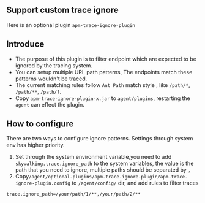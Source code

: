## Support custom trace ignore

Here is an optional plugin `apm-trace-ignore-plugin`

## Introduce

- The purpose of this plugin is to filter endpoint which are expected to be ignored by the tracing system.
- You can setup multiple URL path patterns, The endpoints match these patterns wouldn't be traced.
- The current matching rules follow `Ant Path` match style , like `/path/*`, `/path/**`, `/path/?`.
- Copy `apm-trace-ignore-plugin-x.jar` to `agent/plugins`, restarting the `agent` can effect the plugin.

## How to configure

There are two ways to configure ignore patterns. Settings through system env has higher priority.

1. Set through the system environment variable,you need to add `skywalking.trace.ignore_path` to the system variables,
   the value is the path that you need to ignore, multiple paths should be separated by `,`
2. Copy`/agent/optional-plugins/apm-trace-ignore-plugin/apm-trace-ignore-plugin.config` to `/agent/config/` dir, and add
   rules to filter traces

```
trace.ignore_path=/your/path/1/**,/your/path/2/**
```

